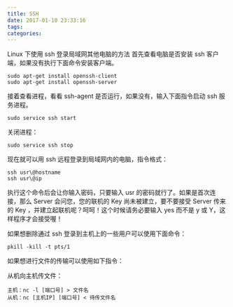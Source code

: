 ```yaml
---
title: SSH
date: 2017-01-10 23:33:16
tags:
categories:
---
```


Linux 下使用 ssh 登录局域网其他电脑的方法
首先查看电脑是否安装 ssh 客户端，如果没有执行下面命令安装客户端。

```
sudo apt-get install openssh-client
sudo apt-get install openssh-server
```

接着查看进程，看看 ssh-agent 是否运行，如果没有，输入下面指令启动 ssh 服务进程。

```
sudo service ssh start
```

关闭进程：

```
sudo service ssh stop
```


现在就可以用 ssh 远程登录到局域网内的电脑，指令格式：

```
ssh usr\@hostname
ssh usr\@ip
```

执行这个命令后会让你输入密码，只要输入 usr 的密码就行了。如果是首次连接，那么 Server 会问您，您的联机的 Key 尚未被建立，要不要接受 Server 传来的 Key ，并建立起联机呢？呵呵！这个时候请务必要输入 yes 而不是 y 或 Y，这样程序才会接受喔！

如果想删除通过 ssh 登录到主机上的一些用户可以使用下面命令：

```
pkill -kill -t pts/1
```

如果想进行文件的传输可以使用如下指令：

从机向主机传文件：
```
主机：nc -l [端口号] > 文件名
从机：nc [主机IP] [端口号] < 待传文件名
```


